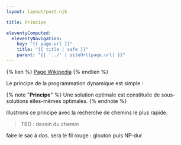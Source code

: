 ```yaml
---
layout: layout/post.njk

title: Principe

eleventyComputed:
  eleventyNavigation:
    key: "{{ page.url }}"
    title: "{{ title | safe }}"
    parent: "{{ '../' | siteUrl(page.url) }}"
---
```



{% lien %}
[Page Wikipedia](https://fr.wikipedia.org/wiki/Programmation_dynamique)
{% endlien %}

Le principe de la programmation dynamique est simple :

{% note "**Principe**" %}
Une solution optimale est constituée de sous-solutions elles-mêmes optimales.
{% endnote  %}

Illustrons ce principe avec la recherche de chemins le plus rapide.


> TBD : dessin du chemin

faire le sac à dos. sera le fil rouge : glouton puis NP-dur

